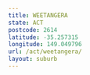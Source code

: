 ```yaml
---
title: WEETANGERA
state: ACT
postcode: 2614
latitude: -35.257315
longitude: 149.049796
url: /act/weetangera/
layout: suburb
---
```

